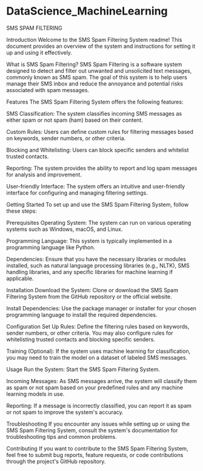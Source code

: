 # DataScience_MachineLearning



SMS SPAM FILTERING

Introduction
Welcome to the SMS Spam Filtering System readme! This document provides an overview of the system and instructions for setting it up and using it effectively.

What is SMS Spam Filtering?
SMS Spam Filtering is a software system designed to detect and filter out unwanted and unsolicited text messages, commonly known as SMS spam. The goal of this system is to help users manage their SMS inbox and reduce the annoyance and potential risks associated with spam messages.

Features
The SMS Spam Filtering System offers the following features:

SMS Classification: The system classifies incoming SMS messages as either spam or not spam (ham) based on their content.

Custom Rules: Users can define custom rules for filtering messages based on keywords, sender numbers, or other criteria.

Blocking and Whitelisting: Users can block specific senders and whitelist trusted contacts.

Reporting: The system provides the ability to report and log spam messages for analysis and improvement.

User-friendly Interface: The system offers an intuitive and user-friendly interface for configuring and managing filtering settings.

Getting Started
To set up and use the SMS Spam Filtering System, follow these steps:

Prerequisites
Operating System: The system can run on various operating systems such as Windows, macOS, and Linux.

Programming Language: This system is typically implemented in a programming language like Python.

Dependencies: Ensure that you have the necessary libraries or modules installed, such as natural language processing libraries (e.g., NLTK), SMS handling libraries, and any specific libraries for machine learning if applicable.

Installation
Download the System: Clone or download the SMS Spam Filtering System from the GitHub repository or the official website.

Install Dependencies: Use the package manager or installer for your chosen programming language to install the required dependencies.

Configuration
Set Up Rules: Define the filtering rules based on keywords, sender numbers, or other criteria. You may also configure rules for whitelisting trusted contacts and blocking specific senders.

Training (Optional): If the system uses machine learning for classification, you may need to train the model on a dataset of labeled SMS messages.

Usage
Run the System: Start the SMS Spam Filtering System.

Incoming Messages: As SMS messages arrive, the system will classify them as spam or not spam based on your predefined rules and any machine learning models in use.

Reporting: If a message is incorrectly classified, you can report it as spam or not spam to improve the system's accuracy.

Troubleshooting
If you encounter any issues while setting up or using the SMS Spam Filtering System, consult the system's documentation for troubleshooting tips and common problems.

Contributing
If you want to contribute to the SMS Spam Filtering System, feel free to submit bug reports, feature requests, or code contributions through the project's GitHub repository.




